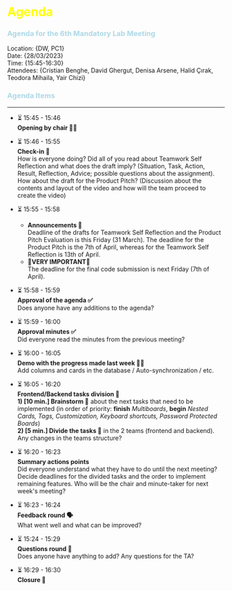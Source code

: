 # <span style="color:Yellow">Agenda</span>

### <span style="color:LightBlue">Agenda for the 6th Mandatory Lab Meeting</span>


Location:       {DW, PC1}\
Date:           {28/03/2023}\
Time:     {15:45-16:30}\
Attendees:      {Cristian Benghe, David Ghergut, Denisa Arsene, Halid Çırak, Teodora Mihaila, Yair Chizi}


### <span style="color:LightBlue">Agenda Items</span>
---
* ⏳ 15:45 - 15:46   
  **Opening by chair 👋🏻**

* ⏳ 15:46 - 15:55   
  **Check-in 🚪** <br />
  How is everyone doing? Did all of you read about Teamwork Self Reflection and what does the draft imply? (Situation, Task, Action, Result, Reflection, Advice; possible questions about the assignment). How about the draft for the Product Pitch? (Discussion about the contents and layout of the video and how will the team proceed to create the video)

* ⏳ 15:55 - 15:58   
  - **Announcements 📣** <br />
  Deadline of the drafts for Teamwork Self Reflection and the Product Pitch Evaluation is this Friday (31 March). The deadline for the Product Pitch is the 7th of April, whereas for the Teamwork Self Reflection is 13th of April.
  - **🚨VERY IMPORTANT🚨** <br />
  The deadline for the final code submission is next Friday (7th of April).

* ⏳ 15:58 - 15:59  
  **Approval of the agenda ✅** <br />
  Does anyone have any additions to the agenda?

* ⏳ 15:59 - 16:00  
  **Approval minutes ✅** <br />
  Did everyone read the minutes from the previous meeting?

* ⏳ 16:00 - 16:05  
  **Demo with the progress made last week 🏃🏻‍** <br />
  Add columns and cards in the database / Auto-synchronization / etc.

* ⏳ 16:05 - 16:20  
  **Frontend/Backend tasks division 🎯**<br />
  **1) [10 min.] Brainstorm 🤔** about the next tasks that need to be implemented (in order of priority: **finish** *Multiboards*, **begin** *Nested Cards, Tags, Customization, Keyboard shortcuts, Password Protected Boards*) <br />
  **2) [5 min.] Divide the tasks 🚀** in the 2 teams (frontend and backend). Any changes in the teams structure?

* ⏳ 16:20 - 16:23  
  **Summary actions points** <br />
  Did everyone understand what they have to do until the next meeting? Decide deadlines for the divided tasks and the order to implement remaining features. Who will be the chair and minute-taker for next week's meeting?

* ⏳ 16:23 - 16:24  
  **Feedback round 🗣️** <br />
  What went well and what can be improved?

* ⏳ 15:24 - 15:29  
  **Questions round 🙋‍** <br />
  Does anyone have anything to add?  Any questions for the TA?

* ⏳ 16:29 - 16:30  
  **Closure 👏** 



